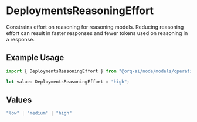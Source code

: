# DeploymentsReasoningEffort

Constrains effort on reasoning for reasoning models. Reducing reasoning effort can result in faster responses and fewer tokens used on reasoning in a response.

## Example Usage

```typescript
import { DeploymentsReasoningEffort } from "@orq-ai/node/models/operations";

let value: DeploymentsReasoningEffort = "high";
```

## Values

```typescript
"low" | "medium" | "high"
```